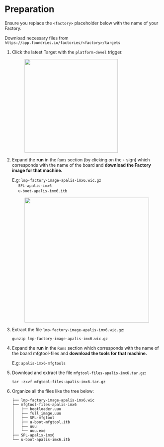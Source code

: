 # Preparation

Ensure you replace the `<factory>` placeholder below with the name of
your Factory.

Download necessary files from
`https://app.foundries.io/factories/<factory>/targets`

1.  Click the latest Target with the `platform-devel` trigger.

    <figure>
    <img src="/_static/boards/generic-steps-1.png" class="align-center" width="300" />
    </figure>

2.  Expand the **run** in the `Runs` section (by clicking on the `+`
    sign) which corresponds with the name of the board and **download
    the Factory image for that machine.**

    E.g: `lmp-factory-image-apalis-imx6.wic.gz`  
         `SPL-apalis-imx6`  
         `u-boot-apalis-imx6.itb`

    <figure>
    <img src="/_static/boards/apalis-imx6-steps-2.png" class="align-center" width="400" />
    </figure>

3.  Extract the file `lmp-factory-image-apalis-imx6.wic.gz`:

        gunzip lmp-factory-image-apalis-imx6.wic.gz

4.  Expand the **run** in the `Runs` section which corresponds with the
    name of the board mfgtool-files and **download the tools for that
    machine.**

    E.g: `apalis-imx6-mfgtools`

5.  Download and extract the file `mfgtool-files-apalis-imx6.tar.gz`:

        tar -zxvf mfgtool-files-apalis-imx6.tar.gz

6.  Organize all the files like the tree below:

        ├── lmp-factory-image-apalis-imx6.wic
        ├── mfgtool-files-apalis-imx6
        │   ├── bootloader.uuu
        │   ├── full_image.uuu
        │   ├── SPL-mfgtool
        │   ├── u-boot-mfgtool.itb
        │   ├── uuu
        │   └── uuu.exe
        ├── SPL-apalis-imx6
        └── u-boot-apalis-imx6.itb
